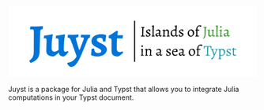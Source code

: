 ![logo](assets/logo.svg)

Juyst is a package for Julia and Typst that allows you to integrate Julia
computations in your Typst document.
